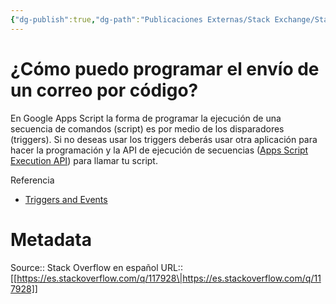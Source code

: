 ```yaml
---
{"dg-publish":true,"dg-path":"Publicaciones Externas/Stack Exchange/Stack Overflow en español/es.stackoverflow.com-117928.md","permalink":"/publicaciones-externas/stack-exchange/stack-overflow-en-espanol/es-stackoverflow-com-117928/","title":"¿Cómo puedo programar el envío de un correo por código?","hide":true,"noteIcon":"\"0\"","created":"2024-04-03T12:49:10.417-06:00","updated":"2024-04-05T16:43:52.634-06:00"}
---
```


# ¿Cómo puedo programar el envío de un correo por código?

En Google Apps Script la forma de programar la ejecución de una secuencia de comandos (script) es por medio de los disparadores (triggers). Si no deseas usar los triggers deberás usar otra aplicación para hacer la programación y la API de ejecución de secuencias ([Apps Script Execution API][1]) para llamar tu script.

Referencia

- [Triggers and Events][2]


  [1]: https://developers.google.com/apps-script/guides/rest/
  [2]: https://developers.google.com/apps-script/guides/triggers/

# Metadata
Source:: Stack Overflow en español
URL:: [[https://es.stackoverflow.com/q/117928\|https://es.stackoverflow.com/q/117928]]


